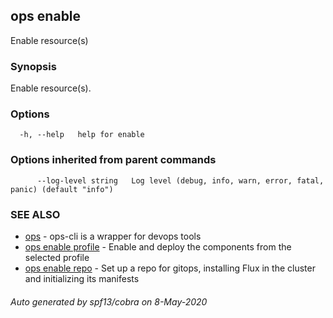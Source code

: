 ## ops enable

Enable resource(s)

### Synopsis

Enable resource(s).

### Options

```
  -h, --help   help for enable
```

### Options inherited from parent commands

```
      --log-level string   Log level (debug, info, warn, error, fatal, panic) (default "info")
```

### SEE ALSO

* [ops](ops.md)	 - ops-cli is a wrapper for devops tools
* [ops enable profile](ops_enable_profile.md)	 - Enable and deploy the components from the selected profile
* [ops enable repo](ops_enable_repo.md)	 - Set up a repo for gitops, installing Flux in the cluster and initializing its manifests

###### Auto generated by spf13/cobra on 8-May-2020
